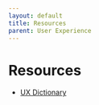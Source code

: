 ```yaml
---
layout: default
title: Resources
parent: User Experience
---
```


# Resources

- [UX Dictionary](https://www.uxdictionary.io/)
